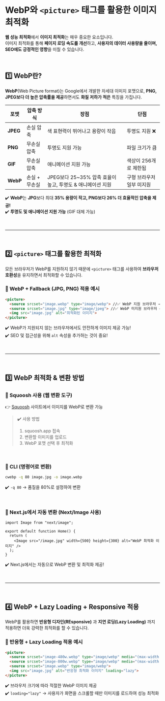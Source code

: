 # WebP와 `<picture>` 태그를 활용한 이미지 최적화
**웹 성능 최적화**에서 **이미지 최적화**는 매우 중요한 요소입니다.  
이미지 최적화를 통해 **페이지 로딩 속도를 개선**하고, **사용자의 데이터 사용량을 줄이며, SEO에도 긍정적인 영향**을 미칠 수 있습니다.

<br>

## 1️⃣ WebP란?

**WebP**(Web Picture format)는 Google에서 개발한 차세대 이미지 포맷으로, **PNG, JPEG보다 더 높은 압축률을 제공**하면서도 **화질 저하가 적은** 특징을 가집니다.  

|포맷|압축 방식|장점|단점|
|---|---|---|---|
|**JPEG**|손실 압축|색 표현력이 뛰어나고 용량이 작음|투명도 지원 ❌|
|**PNG**|무손실 압축|투명도 지원 가능|파일 크기가 큼|
|**GIF**|무손실 압축|애니메이션 지원 가능|색상이 256개로 제한됨|
|**WebP**|손실 + 무손실|JPEG보다 25~35% 압축 효율이 높고, 투명도 & 애니메이션 지원|구형 브라우저 일부 미지원|

✔️ **WebP**는 **JPG**보다 최대 **35% 용량이 작고, PNG보다 26% 더 효율적인 압축을 제공!**  
✔️ **투명도 및 애니메이션 지원 가능** (GIF 대체 가능)

<br>

---

<br>

## 2️⃣ `<picture>` 태그를 활용한 최적화
모든 브라우저가 WebP를 지원하지 않기 때문에 `<picture>` 태그를 사용하여 **브라우저 호환성**을 유지하면서 최적화할 수 있습니다.

### 🔹 WebP + Fallback (JPG, PNG) 적용 예시
```html
<picture>
  <source srcset="image.webp" type="image/webp"> //✅ WebP 지원 브라우저 → image.webp을 로드
  <source srcset="image.jpg" type="image/jpeg"> //✅ WebP 미지원 브라우저 → image.jpg로 대체
  <img src="image.jpg" alt="최적화된 이미지">
</picture>
```
✔️ WebP가 지원되지 않는 브라우저에서도 안전하게 이미지 제공 가능!  
✔️ SEO 및 접근성을 위해 `alt` 속성을 추가하는 것이 중요!

<br>

---

<br>

## 3️⃣ WebP 최적화 & 변환 방법
### 🔹 Squoosh 사용 (웹 변환 도구)
👉 [Squoosh](https://squoosh.app/) 사이트에서 이미지를 WebP로 변환 가능
>✔️ 사용 방법  
> 1. squoosh.app 접속    
> 2. 변환할 이미지를 업로드  
> 3. WebP 포맷 선택 후 최적화  

<br>

### 🔹 CLI (명령어로 변환)
```bash
cwebp -q 80 image.jpg -o image.webp
```
✔️ `-q 80` → 품질을 80%로 설정하여 변환

<br>

### 🔹 Next.js에서 자동 변환 (Next/Image 사용)
```tsx
import Image from "next/image";

export default function Home() {
  return (
    <Image src="/image.jpg" width={500} height={300} alt="WebP 최적화 이미지" />
  );
}
```
✔️ Next.js에서는 자동으로 WebP 변환 및 최적화 제공!


<br>

- - -

<br>

## 4️⃣ WebP + Lazy Loading + Responsive 적용
WebP를 활용하면 **반응형 디자인(REsponsive)** 과 **지연 로딩(Lazy Loading)** 까지 적용하면 더욱 강력한 최적화를 할 수 있습니다.

### 🔹 반응형 + Lazy Loading 적용 예시
```html
<picture>
  <source srcset="image-480w.webp" type="image/webp" media="(max-width: 480px)">
  <source srcset="image-800w.webp" type="image/webp" media="(max-width: 800px)">
  <source srcset="image.webp" type="image/webp">
  <img src="image.jpg" alt="반응형 최적화 이미지" loading="lazy">
</picture>
```
✔️ 브라우저 크기에 따라 적절한 WebP 이미지 제공  
✔️ `loading="lazy"` → 사용자가 화면을 스크롤할 때만 이미지를 로드하여 성능 최적화